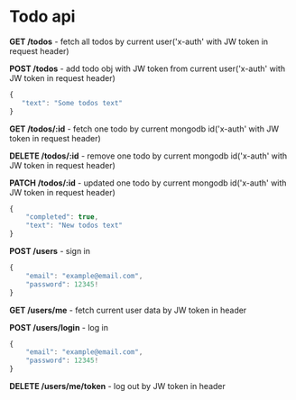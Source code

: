 # Todo api

**GET /todos** - fetch all todos by current user('x-auth' with JW token in request header)

**POST /todos** - add todo obj with JW token from current user('x-auth' with JW token in request header)
```javascript
{
   "text": "Some todos text" 
}
```

**GET /todos/:id** - fetch one todo by current mongodb id('x-auth' with JW token in request header)

**DELETE /todos/:id** - remove one todo by current mongodb id('x-auth' with JW token in request header)

**PATCH /todos/:id** - updated one todo by current mongodb id('x-auth' with JW token in request header)
```javascript
{
    "completed": true,
    "text": "New todos text"
}
```

**POST /users** - sign in
```javascript
{
    "email": "example@email.com",
    "password": 12345!
}
```

**GET /users/me** - fetch current user data by JW token in header

**POST /users/login** - log in
```javascript
{
    "email": "example@email.com",
    "password": 12345!
}
```

**DELETE /users/me/token** - log out by JW token in header

